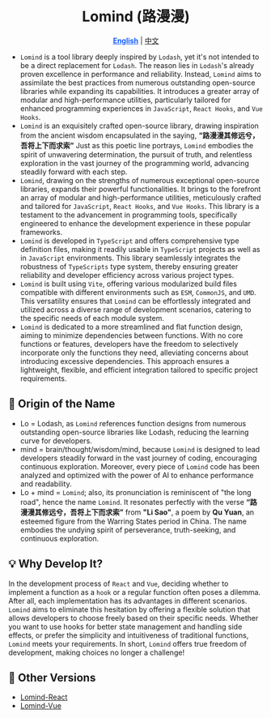 <div align="center">

# Lomind (路漫漫)

<p align="center">
    <a href="README.md" style="font-weight:700;color:#165dff;text-decoration:underline;">English</a> | 
    <a href="README.zh-CN.md">中文</a>
</p>
</div>

- `Lomind` is a tool library deeply inspired by `Lodash`, yet it's not intended to be a direct replacement for `Lodash`. The reason lies in `Lodash`'s already proven excellence in performance and reliability. Instead, `Lomind` aims to assimilate the best practices from numerous outstanding open-source libraries while expanding its capabilities. It introduces a greater array of modular and high-performance utilities, particularly tailored for enhanced programming experiences in `JavaScript`, `React Hooks`, and `Vue Hooks`.
- `Lomind` is an exquisitely crafted open-source library, drawing inspiration from the ancient wisdom encapsulated in the saying, **“路漫漫其修远兮，吾将上下而求索”** Just as this poetic line portrays, `Lomind` embodies the spirit of unwavering determination, the pursuit of truth, and relentless exploration in the vast journey of the programming world, advancing steadily forward with each step.
- `Lomind`, drawing on the strengths of numerous exceptional open-source libraries, expands their powerful functionalities. It brings to the forefront an array of modular and high-performance utilities, meticulously crafted and tailored for `JavaScript`, `React Hooks`, and `Vue Hooks`. This library is a testament to the advancement in programming tools, specifically engineered to enhance the development experience in these popular frameworks.
- `Lomind` is developed in `TypeScript` and offers comprehensive type definition files, making it readily usable in `TypeScript` projects as well as in `JavaScript` environments. This library seamlessly integrates the robustness of `TypeScripts` type system, thereby ensuring greater reliability and developer efficiency across various project types.
- `Lomind` is built using `Vite`, offering various modularized build files compatible with different environments such as `ESM`, `CommonJS`, and `UMD`. This versatility ensures that `Lomind` can be effortlessly integrated and utilized across a diverse range of development scenarios, catering to the specific needs of each module system.
- `Lomind` is dedicated to a more streamlined and flat function design, aiming to minimize dependencies between functions. With no core functions or features, developers have the freedom to selectively incorporate only the functions they need, alleviating concerns about introducing excessive dependencies. This approach ensures a lightweight, flexible, and efficient integration tailored to specific project requirements.

## 🍃 Origin of the Name

- Lo = Lodash, as `Lomind` references function designs from numerous outstanding open-source libraries like Lodash, reducing the learning curve for developers.
- mind = brain/thought/wisdom/mind, because `Lomind` is designed to lead developers steadily forward in the vast journey of coding, encouraging continuous exploration. Moreover, every piece of `Lomind` code has been analyzed and optimized with the power of AI to enhance performance and readability.
- Lo + mind = `Lomind`; also, its pronunciation is reminiscent of "the long road", hence the name `Lomind`. It resonates perfectly with the verse **“路漫漫其修远兮，吾将上下而求索”** from **"Li Sao"**, a poem by **Qu Yuan**, an esteemed figure from the Warring States period in China. The name embodies the undying spirit of perseverance, truth-seeking, and continuous exploration.

## 💡 Why Develop It?

In the development process of `React` and `Vue`, deciding whether to implement a function as a `hook` or a regular function often poses a dilemma. After all, each implementation has its advantages in different scenarios. `Lomind` aims to eliminate this hesitation by offering a flexible solution that allows developers to choose freely based on their specific needs. Whether you want to use hooks for better state management and handling side effects, or prefer the simplicity and intuitiveness of traditional functions, `Lomind` meets your requirements. In short, `Lomind` offers true freedom of development, making choices no longer a challenge!

## 🔄 Other Versions

- [Lomind-React](https://github.com/kwooshung/Lomind-React)
- [Lomind-Vue](https://github.com/kwooshung/Lomind-Vue)
